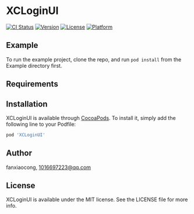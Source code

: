 # XCLoginUI

[![CI Status](https://img.shields.io/travis/fanxiaocong/XCLoginUI.svg?style=flat)](https://travis-ci.org/fanxiaocong/XCLoginUI)
[![Version](https://img.shields.io/cocoapods/v/XCLoginUI.svg?style=flat)](https://cocoapods.org/pods/XCLoginUI)
[![License](https://img.shields.io/cocoapods/l/XCLoginUI.svg?style=flat)](https://cocoapods.org/pods/XCLoginUI)
[![Platform](https://img.shields.io/cocoapods/p/XCLoginUI.svg?style=flat)](https://cocoapods.org/pods/XCLoginUI)

## Example

To run the example project, clone the repo, and run `pod install` from the Example directory first.

## Requirements

## Installation

XCLoginUI is available through [CocoaPods](https://cocoapods.org). To install
it, simply add the following line to your Podfile:

```ruby
pod 'XCLoginUI'
```

## Author

fanxiaocong, 1016697223@qq.com

## License

XCLoginUI is available under the MIT license. See the LICENSE file for more info.
